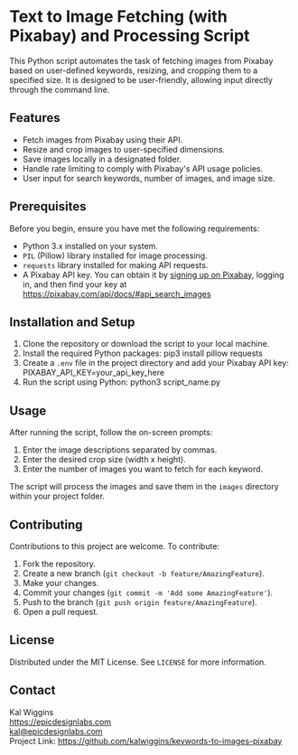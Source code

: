 # Text to Image Fetching (with Pixabay) and Processing Script

This Python script automates the task of fetching images from Pixabay based on user-defined keywords, resizing, and cropping them to a specified size. It is designed to be user-friendly, allowing input directly through the command line.

## Features

- Fetch images from Pixabay using their API.
- Resize and crop images to user-specified dimensions.
- Save images locally in a designated folder.
- Handle rate limiting to comply with Pixabay's API usage policies.
- User input for search keywords, number of images, and image size.

## Prerequisites

Before you begin, ensure you have met the following requirements:

- Python 3.x installed on your system.
- `PIL` (Pillow) library installed for image processing.
- `requests` library installed for making API requests.
- A Pixabay API key. You can obtain it by [signing up on Pixabay](https://pixabay.com/accounts/register/), logging in, and then find your key at https://pixabay.com/api/docs/#api_search_images

## Installation and Setup

1. Clone the repository or download the script to your local machine.
2. Install the required Python packages:
        pip3 install pillow requests
3. Create a `.env` file in the project directory and add your Pixabay API key:
        PIXABAY_API_KEY=your_api_key_here
4. Run the script using Python:
        python3 script_name.py

## Usage

After running the script, follow the on-screen prompts:

1. Enter the image descriptions separated by commas.
2. Enter the desired crop size (width x height).
3. Enter the number of images you want to fetch for each keyword.

The script will process the images and save them in the `images` directory within your project folder.

## Contributing

Contributions to this project are welcome. To contribute:

1. Fork the repository.
2. Create a new branch (`git checkout -b feature/AmazingFeature`).
3. Make your changes.
4. Commit your changes (`git commit -m 'Add some AmazingFeature'`).
5. Push to the branch (`git push origin feature/AmazingFeature`).
6. Open a pull request.

## License

Distributed under the MIT License. See `LICENSE` for more information.

## Contact

Kal Wiggins  
https://epicdesignlabs.com  
kal@epicdesignlabs.com  
Project Link: https://github.com/kalwiggins/keywords-to-images-pixabay
